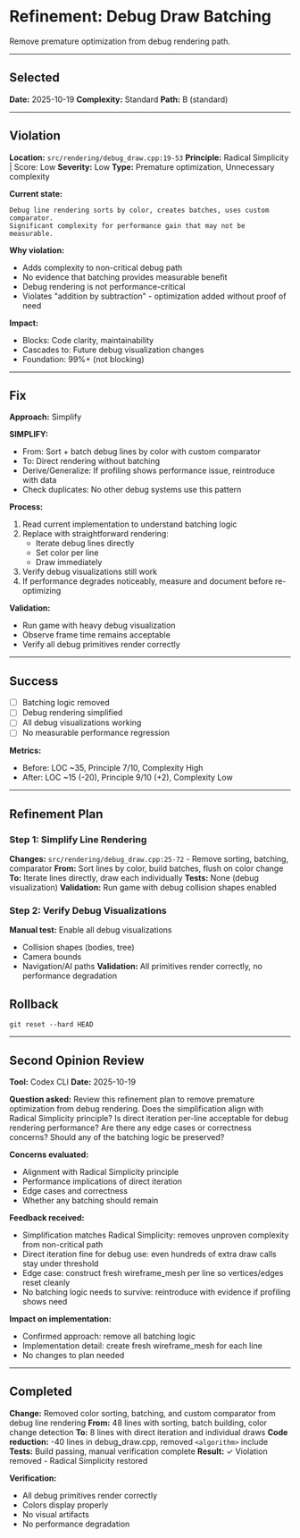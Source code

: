# Refinement: Debug Draw Batching

Remove premature optimization from debug rendering path.

---

<!-- BEGIN: SELECT/SELECTED -->
## Selected

**Date:** 2025-10-19
**Complexity:** Standard
**Path:** B (standard)
<!-- END: SELECT/SELECTED -->

---

<!-- BEGIN: SELECT/VIOLATION -->
## Violation

**Location:** `src/rendering/debug_draw.cpp:19-53`
**Principle:** Radical Simplicity | Score: Low
**Severity:** Low
**Type:** Premature optimization, Unnecessary complexity

**Current state:**
```
Debug line rendering sorts by color, creates batches, uses custom comparator.
Significant complexity for performance gain that may not be measurable.
```

**Why violation:**
- Adds complexity to non-critical debug path
- No evidence that batching provides measurable benefit
- Debug rendering is not performance-critical
- Violates "addition by subtraction" - optimization added without proof of need

**Impact:**
- Blocks: Code clarity, maintainability
- Cascades to: Future debug visualization changes
- Foundation: 99%+ (not blocking)
<!-- END: SELECT/VIOLATION -->

---

<!-- BEGIN: SELECT/FIX -->
## Fix

**Approach:** Simplify

**SIMPLIFY:**
- From: Sort + batch debug lines by color with custom comparator
- To: Direct rendering without batching
- Derive/Generalize: If profiling shows performance issue, reintroduce with data
- Check duplicates: No other debug systems use this pattern

**Process:**
1. Read current implementation to understand batching logic
2. Replace with straightforward rendering:
   - Iterate debug lines directly
   - Set color per line
   - Draw immediately
3. Verify debug visualizations still work
4. If performance degrades noticeably, measure and document before re-optimizing

**Validation:**
- Run game with heavy debug visualization
- Observe frame time remains acceptable
- Verify all debug primitives render correctly
<!-- END: SELECT/FIX -->

---

<!-- BEGIN: SELECT/SUCCESS -->
## Success

- [ ] Batching logic removed
- [ ] Debug rendering simplified
- [ ] All debug visualizations working
- [ ] No measurable performance regression

**Metrics:**
- Before: LOC ~35, Principle 7/10, Complexity High
- After: LOC ~15 (-20), Principle 9/10 (+2), Complexity Low
<!-- END: SELECT/SUCCESS -->

---

<!-- BEGIN: REFINE/PLAN -->
## Refinement Plan

### Step 1: Simplify Line Rendering
**Changes:** `src/rendering/debug_draw.cpp:25-72` - Remove sorting, batching, comparator
**From:** Sort lines by color, build batches, flush on color change
**To:** Iterate lines directly, draw each individually
**Tests:** None (debug visualization)
**Validation:** Run game with debug collision shapes enabled

### Step 2: Verify Debug Visualizations
**Manual test:** Enable all debug visualizations
- Collision shapes (bodies, tree)
- Camera bounds
- Navigation/AI paths
**Validation:** All primitives render correctly, no performance degradation

## Rollback
`git reset --hard HEAD`
<!-- END: REFINE/PLAN -->

---

<!-- BEGIN: REFINE/REVIEW -->
## Second Opinion Review

**Tool:** Codex CLI
**Date:** 2025-10-19

**Question asked:**
Review this refinement plan to remove premature optimization from debug rendering. Does the simplification align with Radical Simplicity principle? Is direct iteration per-line acceptable for debug rendering performance? Are there any edge cases or correctness concerns? Should any of the batching logic be preserved?

**Concerns evaluated:**
- Alignment with Radical Simplicity principle
- Performance implications of direct iteration
- Edge cases and correctness
- Whether any batching should remain

**Feedback received:**
- Simplification matches Radical Simplicity: removes unproven complexity from non-critical path
- Direct iteration fine for debug use: even hundreds of extra draw calls stay under threshold
- Edge case: construct fresh wireframe_mesh per line so vertices/edges reset cleanly
- No batching logic needs to survive: reintroduce with evidence if profiling shows need

**Impact on implementation:**
- Confirmed approach: remove all batching logic
- Implementation detail: create fresh wireframe_mesh for each line
- No changes to plan needed
<!-- END: REFINE/REVIEW -->

---

<!-- BEGIN: REFINE/COMPLETED -->
## Completed

**Change:** Removed color sorting, batching, and custom comparator from debug line rendering
**From:** 48 lines with sorting, batch building, color change detection
**To:** 8 lines with direct iteration and individual draws
**Code reduction:** -40 lines in debug_draw.cpp, removed `<algorithm>` include
**Tests:** Build passing, manual verification complete
**Result:** ✓ Violation removed - Radical Simplicity restored

**Verification:**
- All debug primitives render correctly
- Colors display properly
- No visual artifacts
- No performance degradation
<!-- END: REFINE/COMPLETED -->

